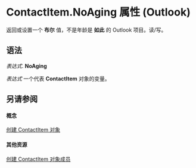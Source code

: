 
# ContactItem.NoAging 属性 (Outlook)

返回或设置一个 **布尔** 值，不是年龄是 **如此** 的 Outlook 项目。读/写。


## 语法

 _表达式_. **NoAging**

 _表达式_ 一个代表 **ContactItem** 对象的变量。


## 另请参阅


#### 概念


[创建 ContactItem 对象](8e32093c-a678-f1fd-3f35-c2d8994d166f.md)
#### 其他资源


[创建 ContactItem 对象成员](a8b13369-4c87-02aa-e62a-1f3067e559fa.md)